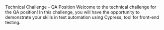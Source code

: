 Technical Challenge - QA Position
Welcome to the technical challenge for the QA position!
In this challenge, you will have the opportunity to demonstrate your skills in test automation using Cypress, tool for front-end testing.
